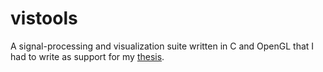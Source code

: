 # vistools
A signal-processing and visualization suite written in C and OpenGL that I had to write as support for my [thesis](http://oa.upm.es/42882/).
